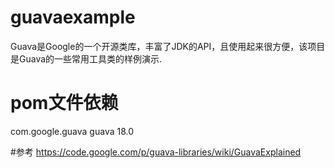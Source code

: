 # guavaexample

Guava是Google的一个开源类库，丰富了JDK的API，且使用起来很方便，该项目是Guava的一些常用工具类的样例演示.

# pom文件依赖

<dependency>
	<groupId>com.google.guava</groupId>
	<artifactId>guava</artifactId>
	<version>18.0</version>
</dependency>

#参考
https://code.google.com/p/guava-libraries/wiki/GuavaExplained